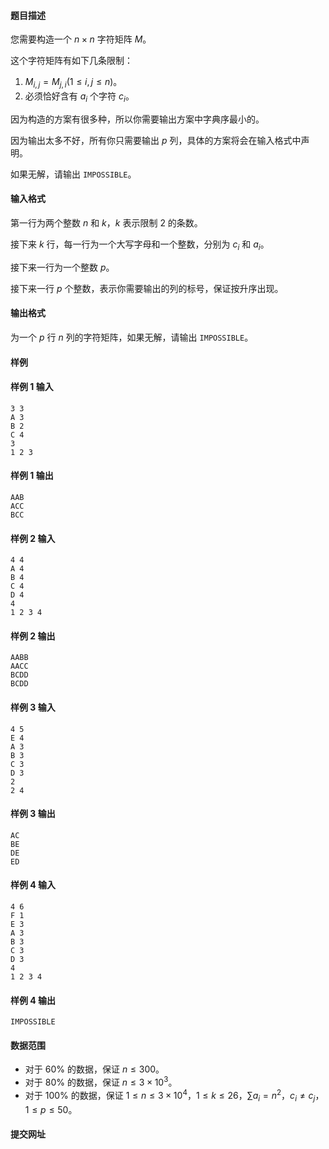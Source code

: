 #### 题目描述
您需要构造一个 $n\times n$ 字符矩阵 $M$。

这个字符矩阵有如下几条限制：
1. $M_{i,j}=M_{j,i}(1\le i,j\le n)$。
1. 必须恰好含有 $a_i$ 个字符 $c_i$。

因为构造的方案有很多种，所以你需要输出方案中字典序最小的。

因为输出太多不好，所有你只需要输出 $p$ 列，具体的方案将会在输入格式中声明。

如果无解，请输出 `IMPOSSIBLE`。
#### 输入格式
第一行为两个整数 $n$ 和 $k$，$k$ 表示限制 $2$ 的条数。

接下来 $k$ 行，每一行为一个大写字母和一个整数，分别为 $c_i$ 和 $a_i$。

接下来一行为一个整数 $p$。

接下来一行 $p$ 个整数，表示你需要输出的列的标号，保证按升序出现。
#### 输出格式
为一个 $p$ 行 $n$ 列的字符矩阵，如果无解，请输出 `IMPOSSIBLE`。
#### 样例
#### 样例 1 输入
```
3 3
A 3
B 2
C 4
3
1 2 3 
```
#### 样例 1 输出
```
AAB
ACC
BCC
```
#### 样例 2 输入
```
4 4
A 4
B 4
C 4
D 4
4
1 2 3 4
```
#### 样例 2 输出
```
AABB
AACC
BCDD
BCDD
```
#### 样例 3 输入
```
4 5
E 4
A 3
B 3
C 3
D 3
2
2 4 
```
#### 样例 3 输出
```
AC
BE
DE
ED 
```
#### 样例 4 输入
```
4 6
F 1
E 3
A 3
B 3
C 3
D 3
4
1 2 3 4 
```
#### 样例 4 输出
```
IMPOSSIBLE
```
#### 数据范围
- 对于 $60\%$ 的数据，保证 $n\le 300$。
- 对于 $80\%$ 的数据，保证 $n\le 3\times 10^3$。
- 对于 $100\%$ 的数据，保证 $1\le n\le 3\times 10^4$，$1\le k\le 26$，$\sum a_i=n^2$，$c_i\neq c_j$，$1\le p\le 50$。
#### 提交网址
